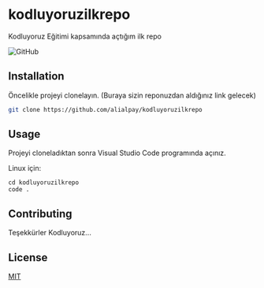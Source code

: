 # kodluyoruzilkrepo
Kodluyoruz Eğitimi kapsamında açtığım ilk repo

![GitHub](https://github.com/alialpay/kodluyoruzilkrepo/blob/main/figures/image.png)

## Installation

Öncelikle projeyi clonelayın. (Buraya sizin reponuzdan aldığınız link gelecek)

```bash
git clone https://github.com/alialpay/kodluyoruzilkrepo
```

## Usage

Projeyi cloneladıktan sonra Visual Studio Code programında açınız.

Linux için:
```linux
cd kodluyoruzilkrepo
code .
```

## Contributing
Teşekkürler Kodluyoruz...


## License
[MIT](https://choosealicense.com/licenses/mit/)